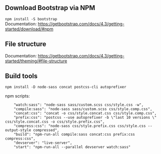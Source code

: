 ## Download Bootstrap via NPM

`npm install -S bootstrap`  
Documentation: https://getbootstrap.com/docs/4.3/getting-started/download/#npm

## File structure

Documentation: https://getbootstrap.com/docs/4.3/getting-started/theming/#file-structure

## Build tools

`npm install -D node-sass concat postcss-cli autoprefixer`

npm scripts:

```
    "watch:sass": "node-sass sass/custom.scss css/style.css -w",
    "compile:sass": "node-sass sass/custom.scss css/style.comp.css",
    "concat:css": "concat -o css/style.concat.css css/style.comp.css",
    "prefix:css": "postcss --use autoprefixer -b \"last 10 versions \" css/style.concat.css -o css/style.prefix.css",
    "compress:css": "node-sass css/style.prefix.css css/style.css --output-style compressed",
    "build": "npm-run-all compile:sass concat:css prefix:css compress:css",
    "devserver": "live-server",
    "start": "npm-run-all --parallel devserver watch:sass"
```
